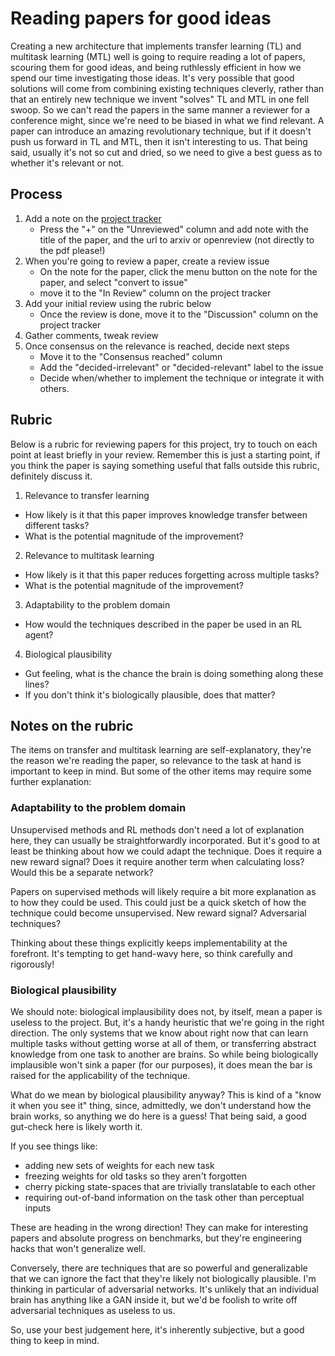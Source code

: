 # Reading papers for good ideas

Creating a new architecture that implements transfer learning (TL) and multitask learning (MTL) well is going to require reading a lot of papers, scouring them for good ideas, and being ruthlessly efficient in how we spend our time investigating those ideas.
It's very possible that good solutions will come from combining existing techniques cleverly, rather than that an entirely new technique we invent "solves" TL and MTL in one fell swoop.
So we can't read the papers in the same manner a reviewer for a conference might, since we're need to be biased in what we find relevant.
A paper can introduce an amazing revolutionary technique, but if it doesn't push us forward in TL and MTL, then it isn't interesting to us.
That being said, usually it's not so cut and dried, so we need to give a best guess as to whether it's relevant or not.

## Process

1. Add a note on the [project tracker](https://github.com/AI-ON/Multitask-and-Transfer-Learning/projects/4)
   - Press the "+" on the "Unreviewed" column and add note with the title of the paper, and the url to arxiv or openreview (not directly to the pdf please!)
2. When you're going to review a paper, create a review issue
   - On the note for the paper, click the menu button on the note for the paper, and select "convert to issue"
   - move it to the "In Review" column on the project tracker
3. Add your initial review using the rubric below
   - Once the review is done, move it to the "Discussion" column on the project tracker
4. Gather comments, tweak review
5. Once consensus on the relevance is reached, decide next steps
   - Move it to the "Consensus reached" column
   - Add the "decided-irrelevant" or "decided-relevant" label to the issue
   - Decide when/whether to implement the technique or integrate it with others.

## Rubric

Below is a rubric for reviewing papers for this project, try to touch on each point at least briefly in your review.
Remember this is just a starting point, if you think the paper is saying something useful that falls outside this rubric, definitely discuss it.

1. Relevance to transfer learning
  - How likely is it that this paper improves knowledge transfer between different tasks?
  - What is the potential magnitude of the improvement?
2. Relevance to multitask learning
  - How likely is it that this paper reduces forgetting across multiple tasks?
  - What is the potential magnitude of the improvement?
3. Adaptability to the problem domain
  - How would the techniques described in the paper be used in an RL agent?
4. Biological plausibility
  - Gut feeling, what is the chance the brain is doing something along these lines?
  - If you don't think it's biologically plausible, does that matter?

## Notes on the rubric

The items on transfer and multitask learning are self-explanatory, they're the reason we're reading the paper, so relevance to the task at hand is important to keep in mind. But some of the other items may require some further explanation:

### Adaptability to the problem domain
Unsupervised methods and RL methods don't need a lot of explanation here, they can usually be straightforwardly incorporated.
But it's good to at least be thinking about how we could adapt the technique.
Does it require a new reward signal?
Does it require another term when calculating loss?
Would this be a separate network?

Papers on supervised methods will likely require a bit more explanation as to how they could be used.
This could just be a quick sketch of how the technique could become unsupervised.
New reward signal?
Adversarial techniques?

Thinking about these things explicitly keeps implementability at the forefront.
It's tempting to get hand-wavy here, so think carefully and rigorously!

### Biological plausibility

We should note: biological implausibility does not, by itself, mean a paper is useless to the project.
But, it's a handy heuristic that we're going in the right direction.
The only systems that we know about right now that can learn multiple tasks without getting worse at all of them, or transferring abstract knowledge from one task to another are brains.
So while being biologically implausible won't sink a paper (for our purposes), it does mean the bar is raised for the applicability of the technique.

What do we mean by biological plausibility anyway?
This is kind of a "know it when you see it" thing, since, admittedly, we don't understand how the brain works, so anything we do here is a guess!
That being said, a good gut-check here is likely worth it.

If you see things like:
 * adding new sets of weights for each new task
 * freezing weights for old tasks so they aren't forgotten
 * cherry picking state-spaces that are trivially translatable to each other
 * requiring out-of-band information on the task other than perceptual inputs

These are heading in the wrong direction!
They can make for interesting papers and absolute progress on benchmarks, but they're engineering hacks that won't generalize well.

Conversely, there are techniques that are so powerful and generalizable that we can ignore the fact that they're likely not biologically plausible.
I'm thinking in particular of adversarial networks.
It's unlikely that an individual brain has anything like a GAN inside it, but we'd be foolish to write off adversarial techniques as useless to us.

So, use your best judgement here, it's inherently subjective, but a good thing to keep in mind.
